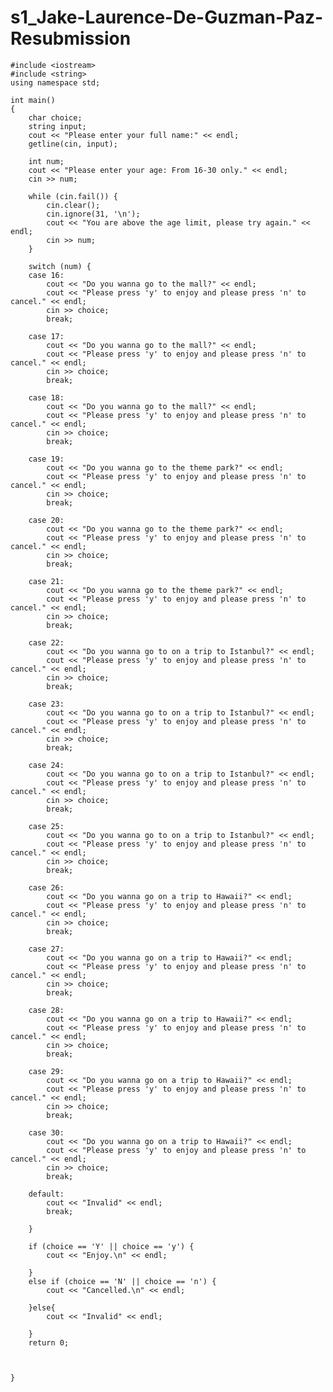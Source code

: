 # s1_Jake-Laurence-De-Guzman-Paz-Resubmission

    #include <iostream>
    #include <string>
    using namespace std;

    int main()
    {
        char choice;
        string input;
        cout << "Please enter your full name:" << endl;
        getline(cin, input);

        int num;
        cout << "Please enter your age: From 16-30 only." << endl;
        cin >> num;

        while (cin.fail()) {
            cin.clear();
            cin.ignore(31, '\n');
            cout << "You are above the age limit, please try again." << endl;
            cin >> num;
        }

        switch (num) {
        case 16:
            cout << "Do you wanna go to the mall?" << endl;
            cout << "Please press 'y' to enjoy and please press 'n' to cancel." << endl;
            cin >> choice;
            break;

        case 17:
            cout << "Do you wanna go to the mall?" << endl;
            cout << "Please press 'y' to enjoy and please press 'n' to cancel." << endl;
            cin >> choice;
            break;

        case 18:
            cout << "Do you wanna go to the mall?" << endl;
            cout << "Please press 'y' to enjoy and please press 'n' to cancel." << endl;
            cin >> choice;
            break;

        case 19:
            cout << "Do you wanna go to the theme park?" << endl;
            cout << "Please press 'y' to enjoy and please press 'n' to cancel." << endl;
            cin >> choice;
            break;

        case 20:
            cout << "Do you wanna go to the theme park?" << endl;
            cout << "Please press 'y' to enjoy and please press 'n' to cancel." << endl;
            cin >> choice;
            break;

        case 21:
            cout << "Do you wanna go to the theme park?" << endl;
            cout << "Please press 'y' to enjoy and please press 'n' to cancel." << endl;
            cin >> choice;
            break;

        case 22:
            cout << "Do you wanna go to on a trip to Istanbul?" << endl;
            cout << "Please press 'y' to enjoy and please press 'n' to cancel." << endl;
            cin >> choice;
            break;

        case 23:
            cout << "Do you wanna go to on a trip to Istanbul?" << endl;
            cout << "Please press 'y' to enjoy and please press 'n' to cancel." << endl;
            cin >> choice;
            break;

        case 24:
            cout << "Do you wanna go to on a trip to Istanbul?" << endl;
            cout << "Please press 'y' to enjoy and please press 'n' to cancel." << endl;
            cin >> choice;
            break;

        case 25:
            cout << "Do you wanna go to on a trip to Istanbul?" << endl;
            cout << "Please press 'y' to enjoy and please press 'n' to cancel." << endl;
            cin >> choice;
            break;

        case 26:
            cout << "Do you wanna go on a trip to Hawaii?" << endl;
            cout << "Please press 'y' to enjoy and please press 'n' to cancel." << endl;
            cin >> choice;
            break;

        case 27:
            cout << "Do you wanna go on a trip to Hawaii?" << endl;
            cout << "Please press 'y' to enjoy and please press 'n' to cancel." << endl;
            cin >> choice;
            break;

        case 28:
            cout << "Do you wanna go on a trip to Hawaii?" << endl;
            cout << "Please press 'y' to enjoy and please press 'n' to cancel." << endl;
            cin >> choice;
            break;

        case 29:
            cout << "Do you wanna go on a trip to Hawaii?" << endl;
            cout << "Please press 'y' to enjoy and please press 'n' to cancel." << endl;
            cin >> choice;
            break;

        case 30:
            cout << "Do you wanna go on a trip to Hawaii?" << endl;
            cout << "Please press 'y' to enjoy and please press 'n' to cancel." << endl;
            cin >> choice;
            break;

        default:
            cout << "Invalid" << endl;
            break;

        }

        if (choice == 'Y' || choice == 'y') {
            cout << "Enjoy.\n" << endl;

        }
        else if (choice == 'N' || choice == 'n') {
            cout << "Cancelled.\n" << endl;

        }else{
            cout << "Invalid" << endl;

        }
        return 0;



    }
